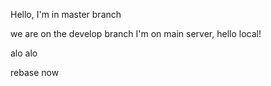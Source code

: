 Hello, I'm in master branch

we are on the develop branch
I'm on main server, hello local!

alo alo

rebase now